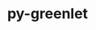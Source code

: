 ---
title: "py-greenlet"
layout: cache
categories: [package, develop]
meta: {"compilers": ["apple-clang@=16.0.0", "gcc@=10.2.1", "gcc@=10.5.0", "gcc@=11.1.0", "gcc@=11.4.0", "gcc@=13.3.0", "gcc@=7.5.0", "gcc@=9.4.0", "oneapi@=2024.2.1"], "num_specs": 60, "num_specs_by_stack": {"data-vis-sdk": 4, "developer-tools": 4, "developer-tools-aarch64-linux-gnu": 4, "developer-tools-darwin": 2, "developer-tools-manylinux2014": 1, "developer-tools-x86_64_v3-linux-gnu": 4, "e4s": 8, "e4s-neoverse-v2": 7, "e4s-neoverse_v1": 4, "e4s-oneapi": 15, "e4s-power": 3, "radiuss": 4, "root": 60}, "oss": ["centos7", "rhel8", "sequoia", "ubuntu18.04", "ubuntu20.04", "ubuntu22.04"], "platforms": ["darwin", "linux"], "stacks": ["data-vis-sdk", "developer-tools", "developer-tools-aarch64-linux-gnu", "developer-tools-darwin", "developer-tools-manylinux2014", "developer-tools-x86_64_v3-linux-gnu", "e4s", "e4s-neoverse-v2", "e4s-neoverse_v1", "e4s-oneapi", "e4s-power", "radiuss", "root"], "targets": ["aarch64", "neoverse_v1", "neoverse_v2", "ppc64le", "x86_64_v3"], "versions": ["2.0.2", "3.0.3", "3.1.1"]}
spec_details: [{"compiler": "gcc@=11.4.0", "hash": "23zinuk545zpvhh346gahru5pnst6zox", "os": "ubuntu22.04", "platform": "linux", "size": "-", "stacks": ["e4s", "root"], "target": "x86_64_v3", "variants": ["build_system=python_pip"], "versions": ["3.1.1"]}, {"compiler": "oneapi@=2024.2.1", "hash": "2eljkfqi5v7fsoz7tn2xf6o55vvitttg", "os": "ubuntu22.04", "platform": "linux", "size": "-", "stacks": ["e4s-oneapi", "root"], "target": "x86_64_v3", "variants": ["build_system=python_pip"], "versions": ["3.1.1"]}, {"compiler": "gcc@=11.1.0", "hash": "2oxzbwrjq72d4e5uq5wubrx7tomwfy6s", "os": "ubuntu20.04", "platform": "linux", "size": "-", "stacks": ["data-vis-sdk", "root"], "target": "x86_64_v3", "variants": ["build_system=python_pip"], "versions": ["3.1.1"]}, {"compiler": "gcc@=7.5.0", "hash": "2p6ik7kr33xnyzgp2csnvrvqjsjufqnn", "os": "ubuntu18.04", "platform": "linux", "size": "-", "stacks": ["developer-tools", "root"], "target": "x86_64_v3", "variants": ["build_system=python_pip"], "versions": ["2.0.2"]}, {"compiler": "oneapi@=2024.2.1", "hash": "2vhkvdi66axjr3kinofeekpx475mblry", "os": "ubuntu22.04", "platform": "linux", "size": "-", "stacks": ["e4s-oneapi", "root"], "target": "x86_64_v3", "variants": ["build_system=python_pip"], "versions": ["3.1.1"]}, {"compiler": "gcc@=11.4.0", "hash": "3oppwp3qrwx6oldbfyk55wgttswo5wth", "os": "ubuntu22.04", "platform": "linux", "size": "-", "stacks": ["e4s-neoverse-v2", "root"], "target": "neoverse_v2", "variants": ["build_system=python_pip"], "versions": ["3.1.1"]}, {"compiler": "gcc@=13.3.0", "hash": "45bk5cwfm46zzaxqlfx6ievk5zidhwph", "os": "rhel8", "platform": "linux", "size": "-", "stacks": ["developer-tools-aarch64-linux-gnu", "root"], "target": "aarch64", "variants": ["build_system=python_pip"], "versions": ["3.1.1"]}, {"compiler": "oneapi@=2024.2.1", "hash": "4rv654szpx5kvraqmcaxmfvqjirhylq4", "os": "ubuntu22.04", "platform": "linux", "size": "-", "stacks": ["e4s-oneapi", "root"], "target": "x86_64_v3", "variants": ["build_system=python_pip"], "versions": ["3.1.1"]}, {"compiler": "gcc@=7.5.0", "hash": "4t6b3kmyu7oqzcvuax5moei2pfrdfuac", "os": "ubuntu18.04", "platform": "linux", "size": "-", "stacks": ["developer-tools", "root"], "target": "x86_64_v3", "variants": ["build_system=python_pip"], "versions": ["2.0.2"]}, {"compiler": "oneapi@=2024.2.1", "hash": "5wfapjhgksu7wvzjepd7daeyj2u3fh3j", "os": "ubuntu22.04", "platform": "linux", "size": "-", "stacks": ["e4s-oneapi", "root"], "target": "x86_64_v3", "variants": ["build_system=python_pip"], "versions": ["3.1.1"]}, {"compiler": "gcc@=11.4.0", "hash": "5yfq6oglawcy3ykpydwy46ydq5iopjxa", "os": "ubuntu22.04", "platform": "linux", "size": "-", "stacks": ["e4s", "root"], "target": "x86_64_v3", "variants": ["build_system=python_pip"], "versions": ["3.1.1"]}, {"compiler": "gcc@=11.4.0", "hash": "6icvs4odafgi54kcih3a6dnqxyqa5fvl", "os": "ubuntu22.04", "platform": "linux", "size": "-", "stacks": ["e4s-neoverse-v2", "root"], "target": "neoverse_v2", "variants": ["build_system=python_pip"], "versions": ["3.1.1"]}, {"compiler": "gcc@=11.1.0", "hash": "6nl567juh52sqbha4owl77lpttmaei34", "os": "ubuntu20.04", "platform": "linux", "size": "-", "stacks": ["data-vis-sdk", "root"], "target": "x86_64_v3", "variants": ["build_system=python_pip"], "versions": ["3.1.1"]}, {"compiler": "gcc@=13.3.0", "hash": "6orp3withkosvqn3qrotvyj6ch5s7st2", "os": "rhel8", "platform": "linux", "size": "-", "stacks": ["developer-tools-aarch64-linux-gnu", "root"], "target": "aarch64", "variants": ["build_system=python_pip"], "versions": ["3.1.1"]}, {"compiler": "gcc@=11.4.0", "hash": "6vn6ibtbs7z4z3pflsgq4f3hekicw5lm", "os": "ubuntu22.04", "platform": "linux", "size": "-", "stacks": ["e4s-neoverse-v2", "root"], "target": "neoverse_v2", "variants": ["build_system=python_pip"], "versions": ["3.1.1"]}, {"compiler": "gcc@=7.5.0", "hash": "a2ze66x2nuc637nc63e3ucjqjdbzmshh", "os": "ubuntu18.04", "platform": "linux", "size": "-", "stacks": ["developer-tools", "root"], "target": "x86_64_v3", "variants": ["build_system=python_pip"], "versions": ["2.0.2"]}, {"compiler": "gcc@=13.3.0", "hash": "a6aqei5qouiba5r6yeiv7jsccxkpifqr", "os": "rhel8", "platform": "linux", "size": "-", "stacks": ["developer-tools-aarch64-linux-gnu", "root"], "target": "aarch64", "variants": ["build_system=python_pip"], "versions": ["3.1.1"]}, {"compiler": "gcc@=11.4.0", "hash": "abe3wz6mboy3iiv3nx3da5gaxbu5lmo2", "os": "ubuntu22.04", "platform": "linux", "size": "-", "stacks": ["e4s-neoverse-v2", "root"], "target": "neoverse_v2", "variants": ["build_system=python_pip"], "versions": ["3.1.1"]}, {"compiler": "gcc@=11.4.0", "hash": "ajiu25vn2pp2wf3hcqcvpdt3ovjcomfy", "os": "ubuntu22.04", "platform": "linux", "size": "-", "stacks": ["e4s", "root"], "target": "x86_64_v3", "variants": ["build_system=python_pip"], "versions": ["3.1.1"]}, {"compiler": "oneapi@=2024.2.1", "hash": "ba2m3hpg5wwl5ww3ffomxbp2wpsad5fk", "os": "ubuntu22.04", "platform": "linux", "size": "-", "stacks": ["e4s-oneapi", "root"], "target": "x86_64_v3", "variants": ["build_system=python_pip"], "versions": ["3.1.1"]}, {"compiler": "gcc@=11.1.0", "hash": "bepahbwly72dsf37gagrc22xxkitrtnf", "os": "ubuntu20.04", "platform": "linux", "size": "-", "stacks": ["data-vis-sdk", "root"], "target": "x86_64_v3", "variants": ["build_system=python_pip"], "versions": ["3.1.1"]}, {"compiler": "gcc@=9.4.0", "hash": "c5m7434etyd7kjm6nnkwqtltlmowxtft", "os": "ubuntu20.04", "platform": "linux", "size": "-", "stacks": ["e4s-power", "root"], "target": "ppc64le", "variants": ["build_system=python_pip"], "versions": ["3.1.1"]}, {"compiler": "oneapi@=2024.2.1", "hash": "ccbbvemygeth465yh6pzq3oiylqscii6", "os": "ubuntu22.04", "platform": "linux", "size": "-", "stacks": ["e4s-oneapi", "root"], "target": "x86_64_v3", "variants": ["build_system=python_pip"], "versions": ["3.1.1"]}, {"compiler": "oneapi@=2024.2.1", "hash": "dgyaammzvcqhzye73oqtbcqsn55schc6", "os": "ubuntu22.04", "platform": "linux", "size": "-", "stacks": ["e4s-oneapi", "root"], "target": "x86_64_v3", "variants": ["build_system=python_pip"], "versions": ["3.1.1"]}, {"compiler": "oneapi@=2024.2.1", "hash": "djzvfk7lzy73nbk6z2awcvnwxqj5f54r", "os": "ubuntu22.04", "platform": "linux", "size": "-", "stacks": ["e4s-oneapi", "root"], "target": "x86_64_v3", "variants": ["build_system=python_pip"], "versions": ["3.1.1"]}, {"compiler": "gcc@=7.5.0", "hash": "dkp27pinmjcau5l43pxjmyf7ntvsrqgq", "os": "ubuntu18.04", "platform": "linux", "size": "-", "stacks": ["radiuss", "root"], "target": "x86_64_v3", "variants": ["build_system=python_pip"], "versions": ["3.0.3"]}, {"compiler": "oneapi@=2024.2.1", "hash": "erm3mzv3zhg22tblt2rqbeyctnksznms", "os": "ubuntu22.04", "platform": "linux", "size": "-", "stacks": ["e4s-oneapi", "root"], "target": "x86_64_v3", "variants": ["build_system=python_pip"], "versions": ["3.1.1"]}, {"compiler": "gcc@=11.4.0", "hash": "ewwuo76xvkzo4gnhn5eqprzwa2gyl4mz", "os": "ubuntu22.04", "platform": "linux", "size": "-", "stacks": ["e4s-neoverse_v1", "root"], "target": "neoverse_v1", "variants": ["build_system=python_pip"], "versions": ["3.1.1"]}, {"compiler": "gcc@=10.5.0", "hash": "eyoq7ysgz5zfbvdssp6klksesz4h5avr", "os": "centos7", "platform": "linux", "size": "-", "stacks": ["developer-tools-x86_64_v3-linux-gnu", "root"], "target": "x86_64_v3", "variants": ["build_system=python_pip"], "versions": ["3.1.1"]}, {"compiler": "oneapi@=2024.2.1", "hash": "ezfuk66gntuc6tudhttgiim37wgnqbir", "os": "ubuntu22.04", "platform": "linux", "size": "-", "stacks": ["e4s-oneapi", "root"], "target": "x86_64_v3", "variants": ["build_system=python_pip"], "versions": ["3.1.1"]}, {"compiler": "gcc@=9.4.0", "hash": "fkj43dhwfa4kcrkzglfpwimj6xqylcb7", "os": "ubuntu20.04", "platform": "linux", "size": "-", "stacks": ["e4s-power", "root"], "target": "ppc64le", "variants": ["build_system=python_pip"], "versions": ["3.1.1"]}, {"compiler": "gcc@=10.5.0", "hash": "fmi6y5it2yu4fzjlasye57gwis3rd3o7", "os": "centos7", "platform": "linux", "size": "-", "stacks": ["developer-tools-x86_64_v3-linux-gnu", "root"], "target": "x86_64_v3", "variants": ["build_system=python_pip"], "versions": ["3.1.1"]}, {"compiler": "gcc@=11.4.0", "hash": "gmnhcwenkwmokwmxsmf3j7wqmt2363hl", "os": "ubuntu22.04", "platform": "linux", "size": "-", "stacks": ["e4s", "root"], "target": "x86_64_v3", "variants": ["build_system=python_pip"], "versions": ["3.1.1"]}, {"compiler": "gcc@=7.5.0", "hash": "j33x2zze2nni4vamstp734ttck3zfffp", "os": "ubuntu18.04", "platform": "linux", "size": "-", "stacks": ["radiuss", "root"], "target": "x86_64_v3", "variants": ["build_system=python_pip"], "versions": ["3.0.3"]}, {"compiler": "oneapi@=2024.2.1", "hash": "jb2d6v3o4gzaaoq5ju32u5srxtwl6x7h", "os": "ubuntu22.04", "platform": "linux", "size": "-", "stacks": ["e4s-oneapi", "root"], "target": "x86_64_v3", "variants": ["build_system=python_pip"], "versions": ["3.1.1"]}, {"compiler": "oneapi@=2024.2.1", "hash": "km7i5uzgrd4mbrq6ubpctyyunuf6e3xl", "os": "ubuntu22.04", "platform": "linux", "size": "-", "stacks": ["e4s-oneapi", "root"], "target": "x86_64_v3", "variants": ["build_system=python_pip"], "versions": ["3.1.1"]}, {"compiler": "gcc@=7.5.0", "hash": "kuhzz33n7qyxwn6lvxpzeluvdt42syga", "os": "ubuntu18.04", "platform": "linux", "size": "-", "stacks": ["radiuss", "root"], "target": "x86_64_v3", "variants": ["build_system=python_pip"], "versions": ["3.0.3"]}, {"compiler": "oneapi@=2024.2.1", "hash": "lctfd4clskymp3zhetjaejjj3k4y56pr", "os": "ubuntu22.04", "platform": "linux", "size": "-", "stacks": ["e4s-oneapi", "root"], "target": "x86_64_v3", "variants": ["build_system=python_pip"], "versions": ["3.1.1"]}, {"compiler": "gcc@=11.4.0", "hash": "limc6bz7gquswsj7vft6cwbwpio33vgj", "os": "ubuntu22.04", "platform": "linux", "size": "-", "stacks": ["e4s-neoverse-v2", "root"], "target": "neoverse_v2", "variants": ["build_system=python_pip"], "versions": ["3.1.1"]}, {"compiler": "gcc@=11.4.0", "hash": "llrrvgwfghtqwfuhmo4incu45iexurji", "os": "ubuntu22.04", "platform": "linux", "size": "-", "stacks": ["e4s-neoverse-v2", "root"], "target": "neoverse_v2", "variants": ["build_system=python_pip"], "versions": ["3.1.1"]}, {"compiler": "gcc@=11.4.0", "hash": "lv65nwecavnp7gtmpuayynirzxb2cp77", "os": "ubuntu22.04", "platform": "linux", "size": "-", "stacks": ["e4s", "root"], "target": "x86_64_v3", "variants": ["build_system=python_pip"], "versions": ["3.1.1"]}, {"compiler": "gcc@=11.4.0", "hash": "mkfs67ipcajrd7atntx2arrbqxt5nzco", "os": "ubuntu22.04", "platform": "linux", "size": "-", "stacks": ["e4s-neoverse-v2", "root"], "target": "neoverse_v2", "variants": ["build_system=python_pip"], "versions": ["3.1.1"]}, {"compiler": "gcc@=10.5.0", "hash": "mqaldoitzutdn4ty7n7hjvunuioggust", "os": "centos7", "platform": "linux", "size": "-", "stacks": ["developer-tools-x86_64_v3-linux-gnu", "root"], "target": "x86_64_v3", "variants": ["build_system=python_pip"], "versions": ["3.1.1"]}, {"compiler": "gcc@=11.4.0", "hash": "mzvbcplhhynkawemiaidzcfo4h7psnpe", "os": "ubuntu22.04", "platform": "linux", "size": "-", "stacks": ["e4s", "root"], "target": "x86_64_v3", "variants": ["build_system=python_pip"], "versions": ["3.1.1"]}, {"compiler": "gcc@=11.4.0", "hash": "omplmuiqan3wsticcu4vvnbtdrp4gc3l", "os": "ubuntu22.04", "platform": "linux", "size": "-", "stacks": ["e4s-neoverse_v1", "root"], "target": "neoverse_v1", "variants": ["build_system=python_pip"], "versions": ["3.1.1"]}, {"compiler": "gcc@=7.5.0", "hash": "phpn6rujk3uxiuuzonnuif7w7xtdqi2c", "os": "ubuntu18.04", "platform": "linux", "size": "-", "stacks": ["developer-tools", "root"], "target": "x86_64_v3", "variants": ["build_system=python_pip"], "versions": ["2.0.2"]}, {"compiler": "gcc@=11.4.0", "hash": "qpb3hl5boxcuzxnob7a3hu4wvw67mo7w", "os": "ubuntu22.04", "platform": "linux", "size": "-", "stacks": ["e4s-neoverse_v1", "root"], "target": "neoverse_v1", "variants": ["build_system=python_pip"], "versions": ["3.1.1"]}, {"compiler": "gcc@=9.4.0", "hash": "qw25il44lh67xwaeksmfqjb45lrfjufe", "os": "ubuntu20.04", "platform": "linux", "size": "-", "stacks": ["e4s-power", "root"], "target": "ppc64le", "variants": ["build_system=python_pip"], "versions": ["3.1.1"]}, {"compiler": "apple-clang@=16.0.0", "hash": "tfmz4cs7gfz5nhu6cdli5qs5dffvv4t2", "os": "sequoia", "platform": "darwin", "size": "-", "stacks": ["developer-tools-darwin", "root"], "target": "aarch64", "variants": ["build_system=python_pip"], "versions": ["3.1.1"]}, {"compiler": "gcc@=11.4.0", "hash": "tia4y7ud7lembwcpxq6lf5hlm7azhj3h", "os": "ubuntu22.04", "platform": "linux", "size": "-", "stacks": ["e4s", "root"], "target": "x86_64_v3", "variants": ["build_system=python_pip"], "versions": ["3.1.1"]}, {"compiler": "oneapi@=2024.2.1", "hash": "tl3kp2tfbh57ozz3pqs3ggynhnwrrvll", "os": "ubuntu22.04", "platform": "linux", "size": "-", "stacks": ["e4s-oneapi", "root"], "target": "x86_64_v3", "variants": ["build_system=python_pip"], "versions": ["3.1.1"]}, {"compiler": "gcc@=11.4.0", "hash": "vf3z3hyeu6m7ynx6fgtkqpohvchnk5zm", "os": "ubuntu22.04", "platform": "linux", "size": "-", "stacks": ["e4s-neoverse_v1", "root"], "target": "neoverse_v1", "variants": ["build_system=python_pip"], "versions": ["3.1.1"]}, {"compiler": "apple-clang@=16.0.0", "hash": "vxe6576hxyil7ugwlihyu47ef75vfd2y", "os": "sequoia", "platform": "darwin", "size": "-", "stacks": ["developer-tools-darwin", "root"], "target": "aarch64", "variants": ["build_system=python_pip"], "versions": ["3.1.1"]}, {"compiler": "oneapi@=2024.2.1", "hash": "xaf5zyr6kruzspft4cfmli4rdnwxaijv", "os": "ubuntu22.04", "platform": "linux", "size": "-", "stacks": ["e4s-oneapi", "root"], "target": "x86_64_v3", "variants": ["build_system=python_pip"], "versions": ["3.1.1"]}, {"compiler": "gcc@=10.5.0", "hash": "xdq52stszffqcwlta5s2b573pzvgiegg", "os": "centos7", "platform": "linux", "size": "-", "stacks": ["developer-tools-x86_64_v3-linux-gnu", "root"], "target": "x86_64_v3", "variants": ["build_system=python_pip"], "versions": ["3.1.1"]}, {"compiler": "gcc@=10.2.1", "hash": "xvqks4tqhovovpn7ujiyvxfanmrdwyhh", "os": "centos7", "platform": "linux", "size": "-", "stacks": ["developer-tools-manylinux2014", "root"], "target": "x86_64_v3", "variants": ["build_system=python_pip"], "versions": ["3.1.1"]}, {"compiler": "gcc@=11.1.0", "hash": "xyqkuaeqhhsjyv5ayu4vthsxebl2xv53", "os": "ubuntu20.04", "platform": "linux", "size": "-", "stacks": ["data-vis-sdk", "root"], "target": "x86_64_v3", "variants": ["build_system=python_pip"], "versions": ["3.1.1"]}, {"compiler": "gcc@=13.3.0", "hash": "y5ydxo3jd5egyprvc4idwtvq3f6chpsi", "os": "rhel8", "platform": "linux", "size": "-", "stacks": ["developer-tools-aarch64-linux-gnu", "root"], "target": "aarch64", "variants": ["build_system=python_pip"], "versions": ["3.1.1"]}, {"compiler": "gcc@=7.5.0", "hash": "z6pvfcsqxdetdttjqrc44iuk3pnnsl4p", "os": "ubuntu18.04", "platform": "linux", "size": "-", "stacks": ["radiuss", "root"], "target": "x86_64_v3", "variants": ["build_system=python_pip"], "versions": ["3.0.3"]}, {"compiler": "gcc@=11.4.0", "hash": "zy7yngx5p7joiprdsgtt6imax2djvs53", "os": "ubuntu22.04", "platform": "linux", "size": "-", "stacks": ["e4s", "root"], "target": "x86_64_v3", "variants": ["build_system=python_pip"], "versions": ["3.1.1"]}]
---